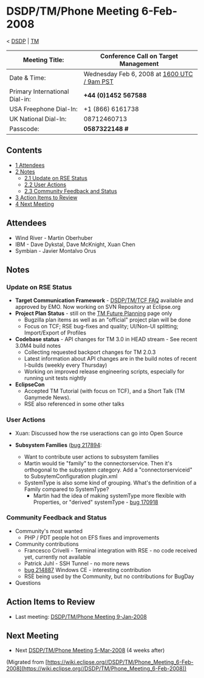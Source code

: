 

DSDP/TM/Phone Meeting 6-Feb-2008
================================

< [DSDP](https://wiki.eclipse.org/DSDP "DSDP")‎ | [TM](./TM "DSDP/TM")

| Meeting Title: | **Conference Call on Target Management** |
| --- | --- |
| Date & Time: | Wednesday Feb 6, 2008 at [1600 UTC / 9am PST](http://www.timeanddate.com/worldclock/fixedtime.html?month=2&day=6&year=2008&hour=16&min=00&sec=0&p1=0) |
| Primary International Dial-in: | **+44 (0)1452 567588** |
| USA Freephone Dial-In: | +1 (866) 6161738 |
| UK National Dial-In: | 08712460713 |
| Passcode: | **0587322148 #** |

Contents
--------

*   [1 Attendees](#Attendees)
*   [2 Notes](#Notes)
    *   [2.1 Update on RSE Status](#Update-on-RSE-Status)
    *   [2.2 User Actions](#User-Actions)
    *   [2.3 Community Feedback and Status](#Community-Feedback-and-Status)
*   [3 Action Items to Review](#Action-Items-to-Review)
*   [4 Next Meeting](#Next-Meeting)

Attendees
---------

*   Wind River - Martin Oberhuber
*   IBM - Dave Dykstal, Dave McKnight, Xuan Chen
*   Symbian - Javier Montalvo Orus

Notes
-----

### Update on RSE Status

*   **Target Communication Framework** \- [DSDP/TM/TCF FAQ](./TCF_FAQ "DSDP/TM/TCF FAQ") available and approved by EMO. Now working on SVN Repository at Eclipse.org
*   **Project Plan Status** \- still on the [TM Future Planning](./TM_Future_Planning "TM Future Planning") page only
    *   Bugzilla plan items as well as an "official" project plan will be done
    *   Focus on TCF; RSE bug-fixes and quality; UI/Non-UI splitting; Import/Export of Profiles
*   **Codebase status** \- API changes for TM 3.0 in HEAD stream - See recent 3.0M4 build notes
    *   Collecting requested backport changes for TM 2.0.3
    *   Latest information about API changes are in the build notes of recent I-builds (weekly every Thursday)
    *   Working on improved release engineering scripts, especially for running unit tests nightly
*   **EclipseCon**
    *   Accepted TM Tutorial (with focus on TCF), and a Short Talk (TM Ganymede News).
    *   RSE also referenced in some other talks

### User Actions

*   Xuan: Discussed how the rse useractions can go into Open Source

*   **Subsystem Families** ([bug 217894](https://bugs.eclipse.org/bugs/show_bug.cgi?id=217894):
    *   Want to contribute user actions to subsystem families
    *   Martin would tie "family" to the connectorservice. Then it's orthogonal to the subsystem category. Add a "connectorserviceid" to SubsytemConfiguration plugin.xml
    *   SystemType is also some kind of grouping. What's the definition of a Family compared to SystemType?
        *   Martin had the idea of making systemType more flexible with Properties, or "derived" systemType - [bug 170918](https://bugs.eclipse.org/bugs/show_bug.cgi?id=170918)

### Community Feedback and Status

*   Community's most wanted
    *   PHP / PDT people hot on EFS fixes and improvements
*   Community contributions
    *   Francesco Crivelli - Terminal integration with RSE - no code received yet, currently not available
    *   Patrick Juhl - SSH Tunnel - no more news
    *   [bug 214887](https://bugs.eclipse.org/bugs/show_bug.cgi?id=214887) Windows CE - interesting contribution
    *   RSE being used by the Community, but no contributions for BugDay
*   Questions

Action Items to Review
----------------------

*   Last meeting: [DSDP/TM/Phone Meeting 9-Jan-2008](./Phone_Meeting_9-Jan-2008 "DSDP/TM/Phone Meeting 9-Jan-2008")

Next Meeting
------------

*   Next [DSDP/TM/Phone Meeting 5-Mar-2008](./Phone_Meeting_5-Mar-2008 "DSDP/TM/Phone Meeting 5-Mar-2008") (4 weeks after)


(Migrated from [https://wiki.eclipse.org//DSDP/TM/Phone_Meeting_6-Feb-2008](https://wiki.eclipse.org//DSDP/TM/Phone_Meeting_6-Feb-2008))
